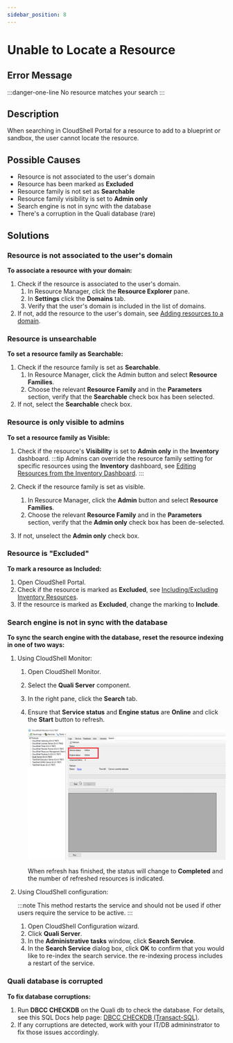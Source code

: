 ```yaml
---
sidebar_position: 8
---
```


# Unable to Locate a Resource

## Error Message

:::danger-one-line
No resource matches your search
:::
## Description

When searching in CloudShell Portal for a resource to add to a blueprint or sandbox, the user cannot locate the resource.

## Possible Causes

- Resource is not associated to the user's domain
- Resource has been marked as **Excluded**
- Resource family is not set as **Searchable**
- Resource family visibility is set to **Admin only**
- Search engine is not in sync with the database
- There's a corruption in the Quali database (rare)

## Solutions

### Resource is not associated to the user's domain

**To associate a resource with your domain:**

1. Check if the resource is associated to the user's domain.
    1. In Resource Manager, click the **Resource Explorer** pane.
    2. In **Settings** click the **Domains** tab.
    3. Verify that the user's domain is included in the list of domains.
2. If not, add the resource to the user's domain, see [Adding resources to a domain](../../admin/cloudshell-identity-management/cloudshell-domains/addingremoving-resources-from-a-domain.md#adding-resources-to-a-domain).

### Resource is unsearchable

**To set a resource family as Searchable:**

1. Check if the resource family is set as **Searchable**.
    1. In Resource Manager, click the Admin button and select **Resource Families**.
    2. Choose the relevant **Resource Family** and in the **Parameters** section, verify that the **Searchable** check box has been selected.
2. If not, select the **Searchable** check box.

### Resource is only visible to admins

**To set a resource family as Visible:**

1. Check if the resource's **Visibility** is set to **Admin only** in the **Inventory** dashboard.
    :::tip
    Admins can override the resource family setting for specific resources using the **Inventory** dashboard, see [Editing Resources from the Inventory Dashboard](../../portal/inventory/managing-resources/editing-resources-from-inventory-dashboard.md).
    :::
    
2. Check if the resource family is set as visible.
    1. In Resource Manager, click the **Admin** button and select **Resource Families**.
    2. Choose the relevant **Resource Family** and in the **Parameters** section, verify that the **Admin only** check box has been de-selected.
3. If not, unselect the **Admin only** check box.

### Resource is "Excluded"

**To mark a resource as Included:**

1. Open CloudShell Portal.
2. Check if the resource is marked as **Excluded**, see [Including/Excluding Inventory Resources](../../portal/inventory/managing-resources/include-exclude-resources.md).
3. If the resource is marked as **Excluded**, change the marking to **Include**.
    

### Search engine is not in sync with the database

**To sync the search engine with the database, reset the resource indexing in one of two ways:**

1. Using CloudShell Monitor:
    1. Open CloudShell Monitor.
    2. Select the **Quali Server** component.
    3. In the right pane, click the **Search** tab.
    4. Ensure that **Service status** and **Engine status** are **Online** and click the **Start** button to refresh.
        
        ![](/Images/Troubleshoot/LogMonitor-QualiServer.png)
        
        When refresh has finished, the status will change to **Completed** and the number of refreshed resources is indicated.
        
2. Using CloudShell configuration:
    
    :::note
    This method restarts the service and should not be used if other users require the service to be active.
    :::
    
    1. Open CloudShell Configuration wizard.
    2. Click **Quali Server**.
    3. In the **Administrative tasks** window, click **Search Service**.
    4. In the **Search Service** dialog box, click **OK** to confirm that you would like to re-index the search service. the re-indexing process includes a restart of the service.

### Quali database is corrupted

**To fix database corruptions:**

1. Run **DBCC CHECKDB** on the Quali db to check the database. For details, see this SQL Docs help page: [DBCC CHECKDB (Transact-SQL)](https://docs.microsoft.com/en-us/sql/t-sql/database-console-commands/dbcc-checkdb-transact-sql?view=sql-server-ver15).
2. If any corruptions are detected, work with your IT/DB admininstrator to fix those issues accordingly.
